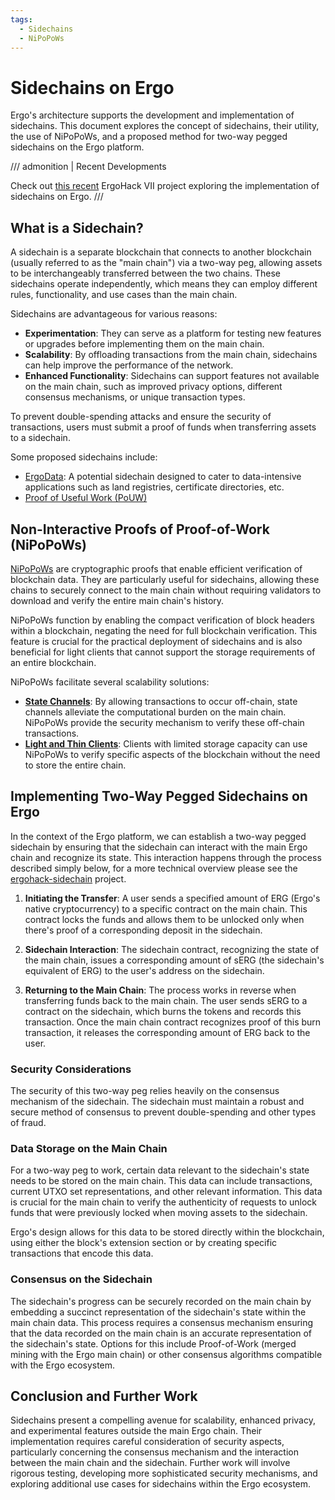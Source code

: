 ```yaml
---
tags:
  - Sidechains
  - NiPoPoWs
---
```


# Sidechains on Ergo


Ergo's architecture supports the development and implementation of sidechains. This document explores the concept of sidechains, their utility, the use of NiPoPoWs, and a proposed method for two-way pegged sidechains on the Ergo platform.

/// admonition | Recent Developments

Check out [this recent](https://github.com/ross-weir/ergohack-sidechain/tree/main) ErgoHack VII project exploring the implementation of sidechains on Ergo.
///

## What is a Sidechain?

A sidechain is a separate blockchain that connects to another blockchain (usually referred to as the "main chain") via a two-way peg, allowing assets to be interchangeably transferred between the two chains. These sidechains operate independently, which means they can employ different rules, functionality, and use cases than the main chain.

Sidechains are advantageous for various reasons:

- **Experimentation**: They can serve as a platform for testing new features or upgrades before implementing them on the main chain.
- **Scalability**: By offloading transactions from the main chain, sidechains can help improve the performance of the network.
- **Enhanced Functionality**: Sidechains can support features not available on the main chain, such as improved privacy options, different consensus mechanisms, or unique transaction types.

To prevent double-spending attacks and ensure the security of transactions, users must submit a proof of funds when transferring assets to a sidechain.

Some proposed sidechains include:

- [ErgoData](ErgoData.md): A potential sidechain designed to cater to data-intensive applications such as land registries, certificate directories, etc.
- [Proof of Useful Work (PoUW)](pouw.md)


## Non-Interactive Proofs of Proof-of-Work (NiPoPoWs)

[NiPoPoWs](nipopows.md) are cryptographic proofs that enable efficient verification of blockchain data. They are particularly useful for sidechains, allowing these chains to securely connect to the main chain without requiring validators to download and verify the entire main chain's history.

NiPoPoWs function by enabling the compact verification of block headers within a blockchain, negating the need for full blockchain verification. This feature is crucial for the practical deployment of sidechains and is also beneficial for light clients that cannot support the storage requirements of an entire blockchain.

NiPoPoWs facilitate several scalability solutions:

- [**State Channels**](atomic-composability.md#the-eutxo-model-and-ergoscript): By allowing transactions to occur off-chain, state channels alleviate the computational burden on the main chain. NiPoPoWs provide the security mechanism to verify these off-chain transactions.
- [**Light and Thin Clients**](nipopow_nodes.md): Clients with limited storage capacity can use NiPoPoWs to verify specific aspects of the blockchain without the need to store the entire chain.

## Implementing Two-Way Pegged Sidechains on Ergo

In the context of the Ergo platform, we can establish a two-way pegged sidechain by ensuring that the sidechain can interact with the main Ergo chain and recognize its state. This interaction happens through the process described simply below, for a more technical overview please see the [ergohack-sidechain](https://github.com/ross-weir/ergohack-sidechain/tree/main) project. 

1. **Initiating the Transfer**: A user sends a specified amount of ERG (Ergo's native cryptocurrency) to a specific contract on the main chain. This contract locks the funds and allows them to be unlocked only when there's proof of a corresponding deposit in the sidechain.

2. **Sidechain Interaction**: The sidechain contract, recognizing the state of the main chain, issues a corresponding amount of sERG (the sidechain's equivalent of ERG) to the user's address on the sidechain.

3. **Returning to the Main Chain**: The process works in reverse when transferring funds back to the main chain. The user sends sERG to a contract on the sidechain, which burns the tokens and records this transaction. Once the main chain contract recognizes proof of this burn transaction, it releases the corresponding amount of ERG back to the user.

### Security Considerations

The security of this two-way peg relies heavily on the consensus mechanism of the sidechain. The sidechain must maintain a robust and secure method of consensus to prevent double-spending and other types of fraud.

### Data Storage on the Main Chain

For a two-way peg to work, certain data relevant to the sidechain's state needs to be stored on the main chain. This data can include transactions, current UTXO set representations, and other relevant information. This data is crucial for the main chain to verify the authenticity of requests to unlock funds that were previously locked when moving assets to the sidechain.

Ergo's design allows for this data to be stored directly within the blockchain, using either the block's extension section or by creating specific transactions that encode this data.

### Consensus on the Sidechain

The sidechain's progress can be securely recorded on the main chain by embedding a succinct representation of the sidechain's state within the main chain data. This process requires a consensus mechanism ensuring that the data recorded on the main chain is an accurate representation of the sidechain's state. Options for this include Proof-of-Work (merged mining with the Ergo main chain) or other consensus algorithms compatible with the Ergo ecosystem.

## Conclusion and Further Work

Sidechains present a compelling avenue for scalability, enhanced privacy, and experimental features outside the main Ergo chain. Their implementation requires careful consideration of security aspects, particularly concerning the consensus mechanism and the interaction between the main chain and the sidechain. Further work will involve rigorous testing, developing more sophisticated security mechanisms, and exploring additional use cases for sidechains within the Ergo ecosystem.